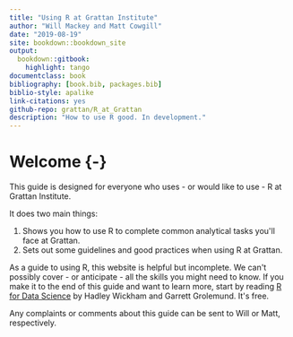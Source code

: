 ```yaml
--- 
title: "Using R at Grattan Institute"
author: "Will Mackey and Matt Cowgill"
date: "2019-08-19"
site: bookdown::bookdown_site
output: 
  bookdown::gitbook:
    highlight: tango
documentclass: book
bibliography: [book.bib, packages.bib]
biblio-style: apalike
link-citations: yes
github-repo: grattan/R_at_Grattan
description: "How to use R good. In development."
---
```


# Welcome {-}

This guide is designed for everyone who uses - or would like to use - R at Grattan Institute. 

It does two main things:
1. Shows you how to use R to complete common analytical tasks you'll face at Grattan.
2. Sets out some guidelines and good practices when using R at Grattan.

As a guide to using R, this website is helpful but incomplete. We can't possibly cover - or anticipate - all the skills you might need to know. If you make it to the end of this guide and want to learn more, start by reading [R for Data Science](https://r4ds.had.co.nz) by Hadley Wickham and Garrett Grolemund. It's free.

Any complaints or comments about this guide can be sent to Will or Matt, respectively. 
